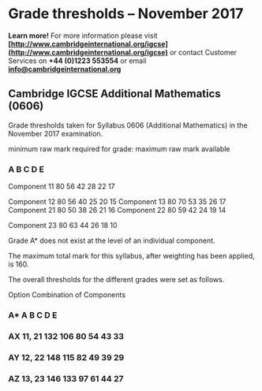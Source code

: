 # Grade thresholds – November 2017 

**Learn more!** For more information please visit **[http://www.cambridgeinternational.org/igcse](http://www.cambridgeinternational.org/igcse)** or contact Customer Services on **+44 (0)1223 553554** or email **info@cambridgeinternational.org** 

## Cambridge IGCSE Additional Mathematics (0606) 

 Grade thresholds taken for Syllabus 0606 (Additional Mathematics) in the November 2017 examination. 

 minimum raw mark required for grade: maximum raw mark available 

### A B C D E 

 Component 11 80 56 42 28 22 17 

 Component 12 80 56 40 25 20 15 Component 13 80 70 53 35 26 17 Component 21 80 50 38 26 21 16 Component 22 80 59 42 24 19 14 

 Component 23 80 63 44 26 18 10 

 Grade A* does not exist at the level of an individual component. 

 The maximum total mark for this syllabus, after weighting has been applied, is 160. 

 The overall thresholds for the different grades were set as follows. 

 Option Combination of Components 

### A* A B C D E 

### AX 11, 21 132 106 80 54 43 33 

### AY 12, 22 148 115 82 49 39 29 

### AZ 13, 23 146 133 97 61 44 27 


